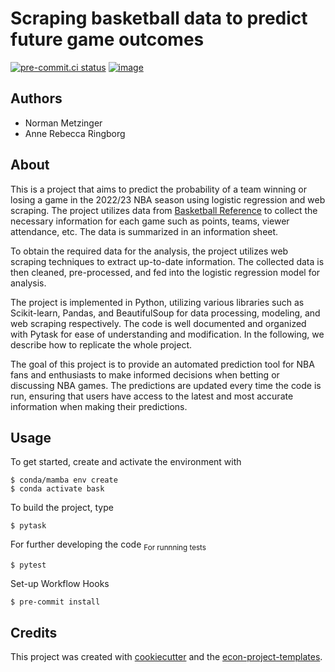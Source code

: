 # Scraping basketball data to predict future game outcomes

[![pre-commit.ci status](https://results.pre-commit.ci/badge/github/NormProgr/bask/main.svg)](https://results.pre-commit.ci/latest/github/NormProgr/bask/main)
[![image](https://img.shields.io/badge/code%20style-black-000000.svg)](https://github.com/psf/black)

## Authors
- Norman Metzinger
- Anne Rebecca Ringborg

## About
This is a project that aims to predict the probability of a team winning or losing a game in the 2022/23 NBA season using logistic regression and web scraping. The project utilizes data from [Basketball Reference](https://www.basketball-reference.com/leagues/NBA_2023_games-{}.html) to collect the necessary information for each game such as points, teams, viewer attendance, etc. The data is summarized in an information sheet.

To obtain the required data for the analysis, the project utilizes web scraping techniques to extract up-to-date information. The collected data is then cleaned, pre-processed, and fed into the logistic regression model for analysis.

The project is implemented in Python, utilizing various libraries such as Scikit-learn, Pandas, and BeautifulSoup for data processing, modeling, and web scraping respectively. The code is well documented and organized with Pytask for ease of understanding and modification. In the following, we describe how to replicate the whole project.

The goal of this project is to provide an automated prediction tool for NBA fans and enthusiasts to make informed decisions when betting or discussing NBA games. The predictions are updated every time the code is run, ensuring that users have access to the latest and most accurate information when making their predictions.

## Usage

To get started, create and activate the environment with

```console
$ conda/mamba env create
$ conda activate bask
```

To build the project, type

```console
$ pytask
```

For further developing the code
<sub>
For runnning tests

```console
$ pytest
```

Set-up Workflow Hooks

```console
$ pre-commit install
```
</sub>


## Credits

This project was created with [cookiecutter](https://github.com/audreyr/cookiecutter)
and the
[econ-project-templates](https://github.com/OpenSourceEconomics/econ-project-templates).
